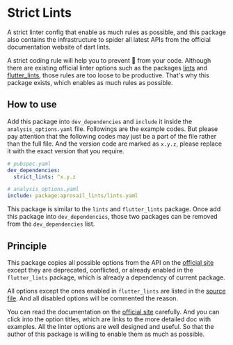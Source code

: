 # Strict Lints

A strict linter config that enable as much rules as possible,
and this package also contains the infrastructure to spider all latest APIs
from the official documentation website of dart lints.

A strict coding rule will help you to prevent 💩 from your code.
Although there are existing official linter options such as
the packages [lints](https://pub.dev/packages/lints)
and [flutter_lints](https://pub.dev/packages/flutter_lints),
those rules are too loose to be productive.
That's why this package exists,
which enables as much rules as possible.

## How to use

Add this package into `dev_dependencies`
and `include` it inside the `analysis_options.yaml` file.
Followings are the example codes.
But please pay attention that the following codes may just
be a part of the file rather than the full file.
And the version code are marked as `x.y.z`,
please replace it with the exact version that you require.

```yaml
# pubspec.yaml
dev_dependencies:
  strict_lints: ^x.y.z
```

```yaml
# analysis_options.yaml
include: package:aprosail_lints/lints.yaml
```

This package is similar to the `lints` and `flutter_lints` package.
Once add this package into `dev_dependencies`,
those two packages can be removed from the `dev_dependencies` list.

## Principle

This package copies all possible options from the API
on the [official site](https://pub.dev/packages/lints)
except they are deprecated, conflicted,
or already enabled in the `flutter_lints` package,
which is already a dependency of current package.

All options except the ones enabled in `flutter_lints`
are listed in the [source file](./lib/ilnts.yaml).
And all disabled options will be commented the reason.

You can read the documentation
on the [official site](https://pub.dev/packages/lints) carefully.
And you can click into the option titles,
which are links to the more detailed doc with examples.
All the linter options are well designed and useful.
So that the author of this package is willing to enable them
as much as possible.
